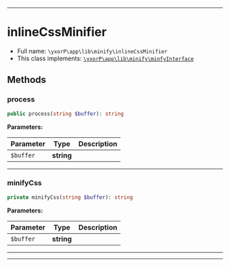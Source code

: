 ***

# inlineCssMinifier

* Full name: `\yxorP\app\lib\minify\inlineCssMinifier`
* This class implements:
  [`\yxorP\app\lib\minify\minfyInterface`](./minfyInterface.md)

## Methods

### process

```php
public process(string $buffer): string
```

**Parameters:**

| Parameter | Type | Description |
|-----------|------|-------------|
| `$buffer` | **string** |  |

***

### minifyCss

```php
private minifyCss(string $buffer): string
```

**Parameters:**

| Parameter | Type | Description |
|-----------|------|-------------|
| `$buffer` | **string** |  |

***


***

